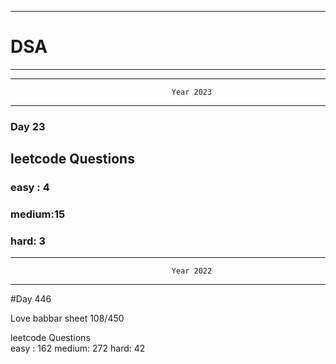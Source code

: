 ******************************************************************************************
# DSA
******************************************************************************************


******************************************************************************************
                                        Year 2023
******************************************************************************************
### Day 23

## leetcode Questions   
### easy : 4
### medium:15
### hard: 3









******************************************************************************************
                                        Year 2022
******************************************************************************************
#Day 446

Love babbar sheet
    108/450
    
leetcode Questions   
easy : 162
medium: 272
hard: 42

 
